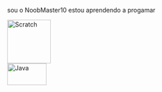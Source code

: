 sou o NoobMaster10
estou aprendendo a progamar 

<div> 
<img aling="center" alt="Scratch" heigth="50" width="100" src="https://img.shields.io/badge/Scratch-4D97FF?style=for-the-badge&logo=Scratch&logoColor=white">

<div>
<img align="center" alt="Java" height="50" width="90" src="https://img.shields.io/badge/JavaScript-323330?style=for-the-badge&logo=javascript&logoColor=F7DF1E">
